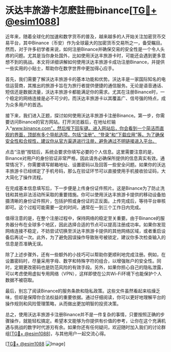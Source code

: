 # 沃达丰旅游卡怎麽註冊binance[[TG💪+ @esim1088](https://t.me/s/esim1088)]

近年来，随着全球化的加速和数字货币的普及，越来越多的人开始关注加密货币交易平台，其中Binance（币安）作为全球最大的加密货币交易所之一，备受瞩目。然而，对于许多初学者来说，如何注册Binance并确保交易的安全性是一个令人头疼的问题。尤其是当你身处国外，比如使用沃达丰旅游卡时，可能还会遇到更多意想不到的挑战。本文将详细讲解如何使用沃达丰旅游卡成功注册Binance，并提供一些实用的小贴士，帮助你在数字世界中更加得心应手。

首先，我们需要了解沃达丰旅游卡的基本功能和优势。沃达丰是一家国际知名的电信运营商，其推出的旅游卡旨在为旅行者提供便捷的通信服务。无论是语音通话、短信还是数据流量，沃达丰旅游卡都能满足你的需求。尤其在注册Binance时，一个稳定的网络连接是必不可少的，而沃达丰旅游卡以其覆盖广、信号强的特点，成为众多用户的首选。

接下来，我们进入正题，探讨如何使用沃达丰旅游卡注册Binance。第一步，你需要访问Binance的官方网站。打开浏览器后，在地址栏输入“www.binance.com”，然后按下回车键。进入网站后，你会看到一个简洁而直观的界面，顶部有多个导航选项，包括“注册”、“登录”和“下载应用”等。为了确保安全性和合规性，建议你从官方渠道进行注册，避免通过不明链接进入平台。

点击“注册”按钮后，系统会要求你填写必要的个人信息。这里需要注意的是，Binance对用户的身份验证非常严格，因此请务必确保所提供的信息真实有效。通常情况下，你需要填写邮箱地址、设置密码以及回答一些安全问题。如果你的沃达丰旅游卡已经绑定了手机号码，那么在验证环节可以直接使用手机接收验证码，大大简化了操作流程。

在完成基本信息填写后，下一步便是上传身份证件照片。这是Binance为了防止洗钱和其他非法活动所采取的重要措施。你可以使用沃达丰旅游卡提供的移动设备拍摄清晰的身份证件照片，包括护照或身份证的正反面。上传完成后，等待平台审核即可。这个过程可能需要一定的时间，通常在一到三个工作日内完成。

值得注意的是，在整个注册过程中，保持网络的稳定至关重要。由于Binance的服务器分布在全球多个地区，因此选择合适的节点可以提高注册成功率。如果你发现网络连接不稳定，不妨尝试切换至沃达丰旅游卡提供的其他网络区域，或者重启设备后再试一次。此外，为了避免因误操作导致账号被锁定，建议你多次检查输入的信息是否准确无误。

除了上述步骤外，还有一些额外的小技巧可以帮助你更顺利地完成注册。例如，在设置密码时，尽量采用字母、数字和特殊字符的组合，以增强账户的安全性。同时，定期更改密码也是防范风险的有效手段。另外，如果你担心自己的隐私泄露，可以考虑使用虚拟专用网络（VPN），这样即使在公共Wi-Fi环境下也能保护个人数据不被窃取。

最后，别忘了阅读Binance的服务条款和隐私政策。这些文件虽然看起来枯燥乏味，但却是保障你合法权益的重要依据。通过仔细阅读，你可以更好地理解平台的操作规则和风险管理策略，从而做出更加明智的投资决策。

总之，使用沃达丰旅游卡注册Binance并不是一件复杂的事情，只要按照正确的步骤操作，就能轻松搞定。希望本文能够为你提供有价值的参考，让你在这个充满机遇与挑战的数字时代游刃有余。如果你还有任何疑问，欢迎随时加入我们的讨论群组[[TG💪+ @esim1088](https://t.me/s/esim1088)]，与其他用户一起交流心得。

[[TG💪+ @esim1088](https://t.me/s/esim1088) ![Image](https://i.postimg.cc/4NQfJmqS/Snipaste-2025-05-13-00-14-12.png)]